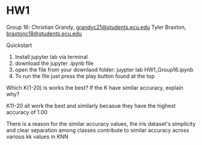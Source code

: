 # HW1

Group 16:
Christian Grandy, grandyc21@students.ecu.edu
Tyler Braxton, braxtonc18@students.ecu.edu

Quickstart
1. Install jupyter lab via terminal 
2. download the jupyter .ipynb file
3. open the file from your downlaod folder: juypter lab HW1_Group16.ipynb
4. To run the file just press the play button found at the top


Which K(1-20) is works the best? If the K have similar accuracy, explain why?

K11-20 all work the best and similarly becasue they have the highest accuracy of 1.00

There is a reason for the similar accuracy values, the iris dataset's simplicity and clear separation among classes contribute to similar accuracy across various kk values in KNN

